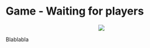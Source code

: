 # Game - Waiting for players
<p align=center><img src="https://github.com/Ericmas001/BluffinMuffin.Protocol/blob/develop/Documentation/Activities/Protocol.Game.WaitForPlayers.png"></p>

Blablabla